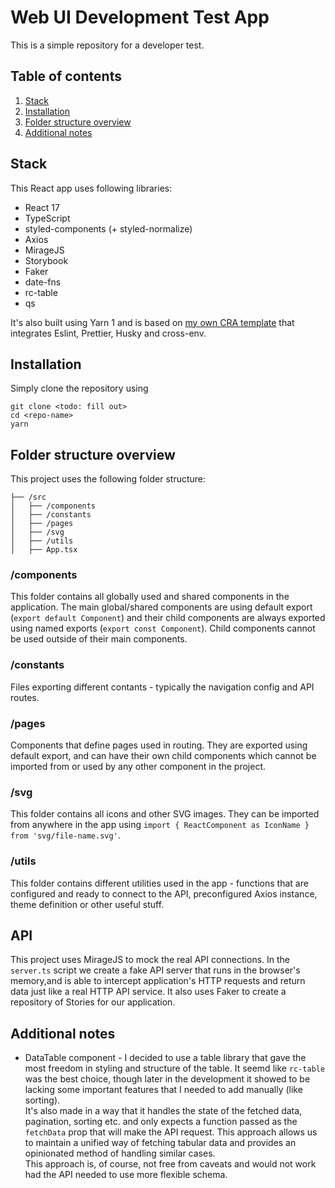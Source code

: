 # Web UI Development Test App

This is a simple repository for a developer test.

## Table of contents

1. [Stack](#stack)
2. [Installation](#installation)
3. [Folder structure overview](#folder-structure-overview)
4. [Additional notes](#additional-notes)

## Stack

This React app uses following libraries:

- React 17
- TypeScript
- styled-components (+ styled-normalize)
- Axios
- MirageJS
- Storybook
- Faker
- date-fns
- rc-table
- qs

It's also built using Yarn 1 and is based on [my own CRA template](https://www.npmjs.com/package/cra-template-patrykb) that integrates Eslint, Prettier, Husky and cross-env.

## Installation

Simply clone the repository using

```
git clone <todo: fill out>
cd <repo-name>
yarn
```

## Folder structure overview

This project uses the following folder structure:

```
├── /src
│   ├── /components
│   ├── /constants
│   ├── /pages
│   ├── /svg
│   ├── /utils
│   ├── App.tsx
```

### /components

This folder contains all globally used and shared components in the application. The main global/shared components are using default export (`export default Component`) and their child components are always exported using named exports (`export const Component`). Child components cannot be used outside of their main components.

### /constants

Files exporting different contants - typically the navigation config and API routes.

### /pages

Components that define pages used in routing. They are exported using default export, and can have their own child components which cannot be imported from or used by any other component in the project.

### /svg

This folder contains all icons and other SVG images. They can be imported from anywhere in the app using `import { ReactComponent as IconName } from 'svg/file-name.svg'`.

### /utils

This folder contains different utilities used in the app - functions that are configured and ready to connect to the API, preconfigured Axios instance, theme definition or other useful stuff.

## API

This project uses MirageJS to mock the real API connections. In the `server.ts` script we create a fake API server that runs in the browser's memory,and is able to intercept application's HTTP requests and return data just like a real HTTP API service. It also uses Faker to create a repository of Stories for our application.

## Additional notes

- DataTable component - I decided to use a table library that gave the most freedom in styling and structure of the table. It seemd like `rc-table` was the best choice, though later in the development it showed to be lacking some important features that I needed to add manually (like sorting).  
  It's also made in a way that it handles the state of the fetched data, pagination, sorting etc. and only expects a function passed as the `fetchData` prop that will make the API request. This approach allows us to maintain a unified way of fetching tabular data and provides an opinionated method of handling similar cases.  
  This approach is, of course, not free from caveats and would not work had the API needed to use more flexible schema.
